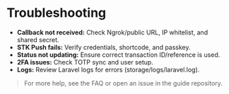 # Troubleshooting

- **Callback not received:** Check Ngrok/public URL, IP whitelist, and shared secret.
- **STK Push fails:** Verify credentials, shortcode, and passkey.
- **Status not updating:** Ensure correct transaction ID/reference is used.
- **2FA issues:** Check TOTP sync and user setup.
- **Logs:** Review Laravel logs for errors (storage/logs/laravel.log).

> For more help, see the FAQ or open an issue in the guide repository.
